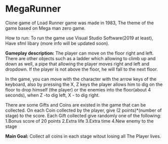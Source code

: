 # MegaRunner
Clone game of Load Runner game was made in 1983, The theme of the game based on Mega man zero game.

How to run:
To run the game use Visual Studio Software(2019 at least),
Have sfml libary (more info will be updated soon).

**Gameplay description:**
The player can move on the floor right and left.
There are other objects such as a ladder which allowing to climb up and down as well,
a pipe that allowing the player moves right and left and dropdown.
If the player is not above the floor, he will fall to the next floor.

In the game, you can move with the character with the arrow keys of the keyboard,
also by pressing the X, Z keys the player allows him to dig on the floor to drop himself (the player) 
or the enemies into the floor(about 4 seconds), 
when Z -to dig left, X - to dig right.

There are some Gifts and Coins are existed in the game that can be collected.
On each Coin collected by the player, give 
(2 points)*(number of stage) to the score.
Each Gift collected give randomly one of the following:
1.Bonus score of 20 points
2.Extra life
3.Extra time
4.New enemy to the stage

**Main Goal:**
Collect all coins in each stage witout losing all The Player lives.
